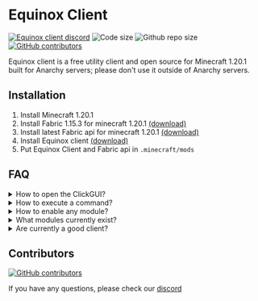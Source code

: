 # Equinox Client


<a href="https://discord.gg/WFk7Rbnqst"><img src="https://img.shields.io/discord/1195030135498354798?color=blue&logo=discord&logoColor=white" alt="Equinox client discord"/></a>
<img src="https://img.shields.io/github/languages/code-size/gamdev4/equinox-client" alt="Code size"/>
<img src="https://img.shields.io/github/repo-size/gamdev4/equinox-client" alt="Github repo size"/></a>
<a href="https://github.com/gamdev4/equinox-client/graphs/contributors/"><img src="https://img.shields.io/github/contributors/gamdev4/equinox-client" alt="GitHub contributors"/></a>


Equinox client is a free utility client and open source for Minecraft 1.20.1 built for Anarchy servers; please don't use it outside of Anarchy servers.

## Installation
1. Install Minecraft 1.20.1
2. Install Fabric 1.15.3 for minecraft 1.20.1 [(download)](https://fabricmc.net/use/installer/)
3. Install latest Fabric api for minecraft 1.20.1 [(download)](https://modrinth.com/mod/fabric-api/version/0.91.0+1.20.1) 
4. Install Equinox client [(download)](https://github.com/GamDev4/Equinox-Client/releases/tag/1.0.0-SNAPSHOT-%232)
5. Put Equinox Client and Fabric api in `.minecraft/mods`

## FAQ

<details>
  <summary>How to open the ClickGUI?</summary>

> We are working to have a ClickGUI SOON.

</details>

<details>
  <summary>How to execute a command?</summary>

> It's a normal command with `/`

</details>

<details>
  <summary>How to enable any module?</summary>

> Use `/<module>`   

</details>

<details>
  <summary>What modules currently exist?</summary>

> Flight, Speed, FlySpeed, ElytraFly, Pitch, Yaw

</details>

<details>
  <summary>Are currently a good client?</summary>

> The client is still in development, it has just started, there are many other much better options

</details>

## Contributors

[![GitHub contributors](https://contrib.rocks/image?repo=gamdev4/Equinox-Client)](https://github.com/gamdev4/Equinox-Client/graphs/contributors)

If you have any questions, please check our [discord](https://discord.gg/MrhZne5D4x)
